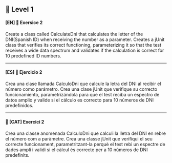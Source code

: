 :star2: Level 1
-


#### [EN] 📍 Exersice 2

Create a class called CalculateDni that calculates the letter of the DNI(Spanish ID) when receiving the number as a parameter.
Creates a jUnit class that verifies its correct functioning, parameterizing it so that the test receives a 
wide data spectrum and validates if the calculation is correct for 10 predefined ID numbers.

---

#### [ES] 📍 Ejercicio 2

Crea una clase llamada CalculoDni que calcule la letra del DNI al recibir el número como parámetro.
Crea una clase jUnit que verifique su correcto funcionamiento, 
parametrizándola para que el test reciba un espectro de datos amplio y valide si el cálculo es correcto para 10 números de DNI predefinidos.

---

#### 📍 [CAT] Exercici 2

Crea una classe anomenada CalculoDni que calculi la lletra del DNI en rebre el número com a paràmetre.
Crea una classe jUnit que verifiqui el seu correcte funcionament, parametritzant-la perquè el test rebi un espectre de dades ampli i validi si el càlcul és correcte per a 10 números de DNI predefinits.


